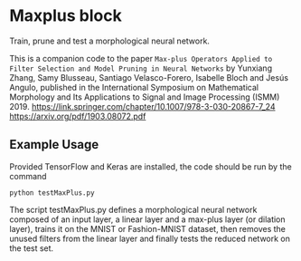 # Maxplus block
Train, prune and test a morphological neural network.

This is a companion code to the paper ```Max-plus Operators Applied to Filter Selection and Model Pruning in Neural Networks``` by Yunxiang Zhang, Samy Blusseau, Santiago Velasco-Forero, Isabelle Bloch and Jesús Angulo, published in the International Symposium on Mathematical Morphology and Its Applications to Signal and Image Processing (ISMM) 2019.
https://link.springer.com/chapter/10.1007/978-3-030-20867-7_24
https://arxiv.org/pdf/1903.08072.pdf

## Example Usage
Provided TensorFlow and Keras are installed, the code should be run by the command
```
python testMaxPlus.py
```
The script testMaxPlus.py defines a morphological neural network composed of an input layer, a linear layer and a max-plus layer (or dilation layer), trains it on the MNIST or Fashion-MNIST dataset, then removes the unused filters from the linear layer and finally tests the reduced network on the test set.
